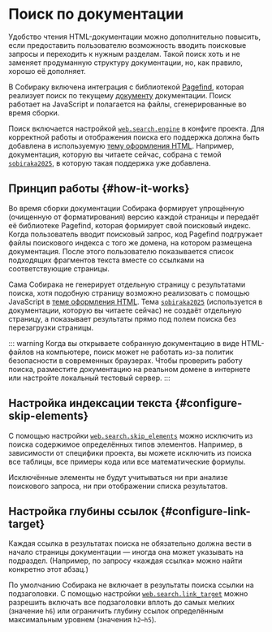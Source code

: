 # Поиск по документации

Удобство чтения HTML-документации можно дополнительно повысить, если предоставить пользователю возможность вводить поисковые запросы и переходить к нужным разделам. Такой поиск хоть и не заменяет продуманную структуру документации, но, как правило, хорошо её дополняет.

В Собираку включена интеграция с библиотекой [Pagefind](https://pagefind.app/), которая реализует поиск по текущему [документу](terms.md#document) документации. Поиск работает на JavaScript и полагается на файлы, сгенерированные во время сборки.

Поиск включается настройкой [`web.search.engine`](../reference/configuration.md#web.search.engine) в конфиге проекта. Для корректной работы и отображения поиска его поддержка должна быть добавлена в используемую [тему оформления HTML](../build-html/web-customization.md). Например, документация, которую вы читаете сейчас, собрана с темой [`sobiraka2025`](../../../src/sobiraka/files/themes/sobiraka2025), в которую такая поддержка уже добавлена.

## Принцип работы {#how-it-works}

Во время сборки документации Собирака формирует упрощённую (очищенную от форматирования) версию каждой страницы и передаёт её библиотеке Pagefind, которая формирует свой поисковый индекс. Когда пользователь вводит поисковый запрос, код Pagefind подгружает файлы поискового индекса с того же домена, на котором размещена документация. После этого пользователю показывается список подходящих фрагментов текста вместе со ссылками на соответствующие страницы.

Сама Собирака не генерирует отдельную страницу с результатами поиска, хотя подобную страницу возможно реализовать с помощью JavaScript в [теме оформления HTML](../build-html/web-customization.md). Тема [`sobiraka2025`](../../../src/sobiraka/files/themes/sobiraka2025) (используется в документации, которую вы читаете сейчас) не создаёт отдельную страницу, а показывает результаты прямо под полем поиска без перезагрузки страницы.

::: warning
Когда вы открываете собранную документацию в виде HTML-файлов на компьютере, поиск может не работать из-за политик безопасности в современных браузерах. Чтобы проверить работу поиска, разместите документацию на реальном домене в интернете или настройте локальный тестовый сервер.
:::

## Настройка индексации текста {#configure-skip-elements}

С помощью настройки [`web.search.skip_elements`](../reference/configuration.md#web.search.skip_elements) можно исключить из поиска содержимое определённых типов элементов. Например, в зависимости от специфики проекта, вы можете исключить из поиска все таблицы, все примеры кода или все математические формулы.

Исключённые элементы не будут учитываться ни при анализе поискового запроса, ни при отображении списка результатов.

## Настройка глубины ссылок {#configure-link-target}

Каждая ссылка в результатах поиска не обязательно должна вести в начало страницы документации — иногда она может указывать на подраздел. (Например, по запросу «каждая ссылка» можно найти конкретно этот абзац.)

По умолчанию Собирака не включает в результаты поиска ссылки на подзаголовки. С помощью настройки [`web.search.link_target`](../reference/configuration.md#web.search.link_target) можно разрешить включать все подзаголовки вплоть до самых мелких (значение `h6`) или ограничить глубину ссылок определённым максимальным уровнем (значения `h2`–`h5`).
